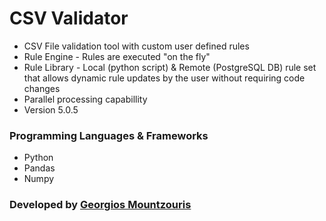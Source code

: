 # CSV Validator

* CSV File validation tool with custom user defined rules
* Rule Engine - Rules are executed "on the fly"
* Rule Library - Local (python script) & Remote (PostgreSQL DB) rule set that allows dynamic rule updates by the user without requiring code changes
* Parallel processing capabillity
* Version 5.0.5

### Programming Languages & Frameworks
- Python
- Pandas
- Numpy

### Developed by [Georgios Mountzouris](mailto:gmountzouris@efka.gov.gr)
